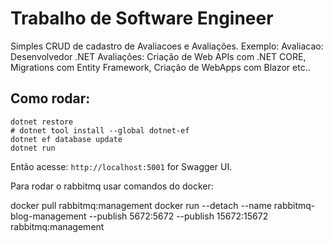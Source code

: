 # Trabalho de Software Engineer
Simples CRUD de cadastro de Avaliacoes e Avaliações.
Exemplo:
Avaliacao: Desenvolvedor .NET
Avaliações: Criação de Web APIs com .NET CORE, Migrations com Entity Framework, Criação de WebApps com Blazor etc..

## Como rodar:
```
dotnet restore
# dotnet tool install --global dotnet-ef
dotnet ef database update
dotnet run
```

Então acesse: `http://localhost:5001` for Swagger UI.

Para rodar o rabbitmq usar comandos do docker:

docker pull rabbitmq:management
docker run --detach --name rabbitmq-blog-management --publish 5672:5672 --publish 15672:15672 rabbitmq:management